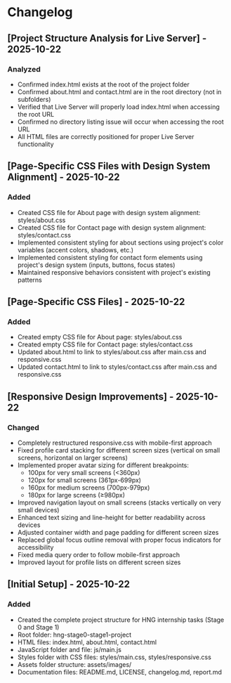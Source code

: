 # Changelog

## [Project Structure Analysis for Live Server] - 2025-10-22
### Analyzed
- Confirmed index.html exists at the root of the project folder
- Confirmed about.html and contact.html are in the root directory (not in subfolders)
- Verified that Live Server will properly load index.html when accessing the root URL
- Confirmed no directory listing issue will occur when accessing the root URL
- All HTML files are correctly positioned for proper Live Server functionality

## [Page-Specific CSS Files with Design System Alignment] - 2025-10-22
### Added
- Created CSS file for About page with design system alignment: styles/about.css
- Created CSS file for Contact page with design system alignment: styles/contact.css
- Implemented consistent styling for about sections using project's color variables (accent colors, shadows, etc.)
- Implemented consistent styling for contact form elements using project's design system (inputs, buttons, focus states)
- Maintained responsive behaviors consistent with project's existing patterns

## [Page-Specific CSS Files] - 2025-10-22
### Added
- Created empty CSS file for About page: styles/about.css
- Created empty CSS file for Contact page: styles/contact.css
- Updated about.html to link to styles/about.css after main.css and responsive.css
- Updated contact.html to link to styles/contact.css after main.css and responsive.css

## [Responsive Design Improvements] - 2025-10-22
### Changed
- Completely restructured responsive.css with mobile-first approach
- Fixed profile card stacking for different screen sizes (vertical on small screens, horizontal on larger screens)
- Implemented proper avatar sizing for different breakpoints:
  - 100px for very small screens (<360px)
  - 120px for small screens (361px-699px)
  - 160px for medium screens (700px-979px)
  - 180px for large screens (≥980px)
- Improved navigation layout on small screens (stacks vertically on very small devices)
- Enhanced text sizing and line-height for better readability across devices
- Adjusted container width and page padding for different screen sizes
- Replaced global focus outline removal with proper focus indicators for accessibility
- Fixed media query order to follow mobile-first approach
- Improved layout for profile lists on different screen sizes

## [Initial Setup] - 2025-10-22
### Added
- Created the complete project structure for HNG internship tasks (Stage 0 and Stage 1)
- Root folder: hng-stage0-stage1-project
- HTML files: index.html, about.html, contact.html
- JavaScript folder and file: js/main.js
- Styles folder with CSS files: styles/main.css, styles/responsive.css
- Assets folder structure: assets/images/
- Documentation files: README.md, LICENSE, changelog.md, report.md